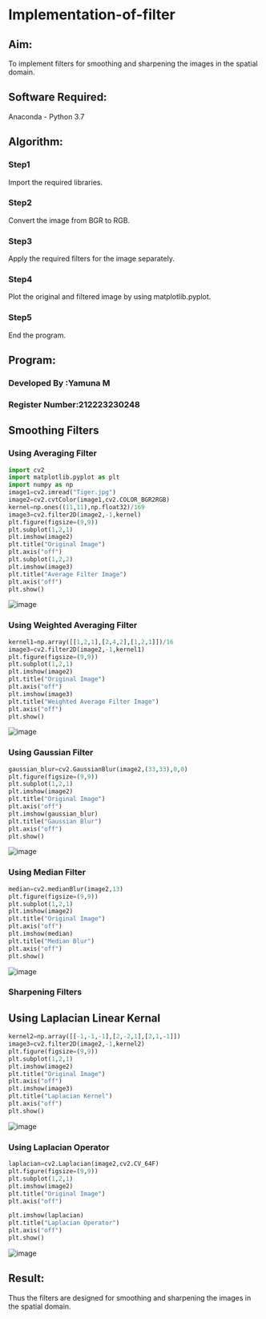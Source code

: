 # Implementation-of-filter
## Aim:
To implement filters for smoothing and sharpening the images in the spatial domain.

## Software Required:
Anaconda - Python 3.7

## Algorithm:
### Step1
Import the required libraries.
### Step2
Convert the image from BGR to RGB.
### Step3
Apply the required filters for the image separately.
### Step4
Plot the original and filtered image by using matplotlib.pyplot.
### Step5
End the program.

## Program:
### Developed By   :Yamuna M
### Register Number:212223230248

## Smoothing Filters
### Using Averaging Filter
```Python
import cv2
import matplotlib.pyplot as plt
import numpy as np
image1=cv2.imread("Tiger.jpg")
image2=cv2.cvtColor(image1,cv2.COLOR_BGR2RGB)
kernel=np.ones((11,11),np.float32)/169
image3=cv2.filter2D(image2,-1,kernel)
plt.figure(figsize=(9,9))
plt.subplot(1,2,1)
plt.imshow(image2)
plt.title("Original Image")
plt.axis("off")
plt.subplot(1,2,2)
plt.imshow(image3)
plt.title("Average Filter Image")
plt.axis("off")
plt.show()
```
![image](https://github.com/user-attachments/assets/0803f3da-7cd5-46f4-a01b-e62635486497)

### Using Weighted Averaging Filter
```Python
kernel1=np.array([[1,2,1],[2,4,2],[1,2,1]])/16
image3=cv2.filter2D(image2,-1,kernel1)
plt.figure(figsize=(9,9))
plt.subplot(1,2,1)
plt.imshow(image2)
plt.title("Original Image")
plt.axis("off")
plt.imshow(image3)
plt.title("Weighted Average Filter Image")
plt.axis("off")
plt.show()
```
![image](https://github.com/user-attachments/assets/30371fc8-ee70-4799-ba6a-c4d8f952d1ae)

### Using Gaussian Filter
```Python
gaussian_blur=cv2.GaussianBlur(image2,(33,33),0,0)
plt.figure(figsize=(9,9))
plt.subplot(1,2,1)
plt.imshow(image2)
plt.title("Original Image")
plt.axis("off")
plt.imshow(gaussian_blur)
plt.title("Gaussian Blur")
plt.axis("off")
plt.show()
```
![image](https://github.com/user-attachments/assets/dc51c1e6-73a4-484a-a64c-d982a2feb06a)

### Using Median Filter
```Python
median=cv2.medianBlur(image2,13)
plt.figure(figsize=(9,9))
plt.subplot(1,2,1)
plt.imshow(image2)
plt.title("Original Image")
plt.axis("off")
plt.imshow(median)
plt.title("Median Blur")
plt.axis("off")
plt.show()
```
![image](https://github.com/user-attachments/assets/7b52f783-b351-4fe6-a1a5-c4dd865b12af)

### Sharpening Filters
## Using Laplacian Linear Kernal
```Python
kernel2=np.array([[-1,-1,-1],[2,-2,1],[2,1,-1]])
image3=cv2.filter2D(image2,-1,kernel2)
plt.figure(figsize=(9,9))
plt.subplot(1,2,1)
plt.imshow(image2)
plt.title("Original Image")
plt.axis("off")
plt.imshow(image3)
plt.title("Laplacian Kernel")
plt.axis("off")
plt.show()
```
![image](https://github.com/user-attachments/assets/c6f1cba2-f9d9-43b3-875e-ccb52411f840)

### Using Laplacian Operator
```Python
laplacian=cv2.Laplacian(image2,cv2.CV_64F)
plt.figure(figsize=(9,9))
plt.subplot(1,2,1)
plt.imshow(image2)
plt.title("Original Image")
plt.axis("off")

plt.imshow(laplacian)
plt.title("Laplacian Operator")
plt.axis("off")
plt.show()
```
![image](https://github.com/user-attachments/assets/f1669265-f553-438d-85eb-5636ebc0e5c6)
## Result:
Thus the filters are designed for smoothing and sharpening the images in the spatial domain.
